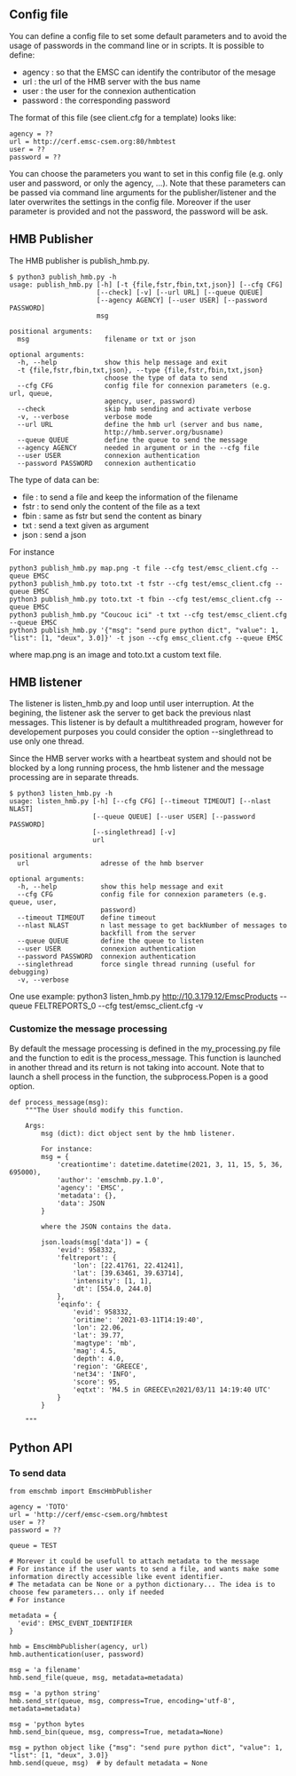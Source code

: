 
## Config file

You can define a config file to set some default parameters and to avoid the usage of passwords in the command line or in scripts.
It is possible to define:
- agency : so that the EMSC can identify the contributor of the mesage
- url : the url of the HMB server with the bus name
- user : the user for the connexion authentication
- password : the corresponding password

The format of this file (see client.cfg for a template) looks like:
```
agency = ??
url = http://cerf.emsc-csem.org:80/hmbtest
user = ??
password = ??
```
You can choose the parameters you want to set in this config file (e.g. only user and password, or only the agency, ...). Note that these parameters can be passed via command line arguments for the publisher/listener and the later overwrites the settings in the config file. Moreover if the user parameter is provided and not the password, the password will be ask.

## HMB Publisher

The HMB publisher is publish_hmb.py. 

```
$ python3 publish_hmb.py -h
usage: publish_hmb.py [-h] [-t {file,fstr,fbin,txt,json}] [--cfg CFG]
                      [--check] [-v] [--url URL] [--queue QUEUE]
                      [--agency AGENCY] [--user USER] [--password PASSWORD]
                      msg

positional arguments:
  msg                   filename or txt or json

optional arguments:
  -h, --help            show this help message and exit
  -t {file,fstr,fbin,txt,json}, --type {file,fstr,fbin,txt,json}
                        choose the type of data to send
  --cfg CFG             config file for connexion parameters (e.g. url, queue,
                        agency, user, password)
  --check               skip hmb sending and activate verbose
  -v, --verbose         verbose mode
  --url URL             define the hmb url (server and bus name,
                        http://hmb.server.org/busname)
  --queue QUEUE         define the queue to send the message
  --agency AGENCY       needed in argument or in the --cfg file
  --user USER           connexion authentication
  --password PASSWORD   connexion authenticatio
```

The type of data can be:
- file : to send a file and keep the information of the filename
- fstr : to send only the content of the file as a text
- fbin : same as fstr but send the content as binary
- txt : send a text given as argument
- json : send a json

For instance
```
python3 publish_hmb.py map.png -t file --cfg test/emsc_client.cfg --queue EMSC
python3 publish_hmb.py toto.txt -t fstr --cfg test/emsc_client.cfg --queue EMSC
python3 publish_hmb.py toto.txt -t fbin --cfg test/emsc_client.cfg --queue EMSC
python3 publish_hmb.py "Coucouc ici" -t txt --cfg test/emsc_client.cfg --queue EMSC
python3 publish_hmb.py '{"msg": "send pure python dict", "value": 1, "list": [1, "deux", 3.0]}' -t json --cfg emsc_client.cfg --queue EMSC
```
where map.png is an image and toto.txt a custom text file.

## HMB listener
The listener is listen_hmb.py and loop until user interruption.
At the begining, the listener ask the server to get back the previous nlast messages.
This listener is by default a multithreaded program, however for developement purposes you could consider the option --singlethread to use only one thread.

Since the HMB server works with a heartbeat system and should not be blocked by a long running process, the hmb listener and the message processing are in separate threads.

```
$ python3 listen_hmb.py -h
usage: listen_hmb.py [-h] [--cfg CFG] [--timeout TIMEOUT] [--nlast NLAST]
                     [--queue QUEUE] [--user USER] [--password PASSWORD]
                     [--singlethread] [-v]
                     url

positional arguments:
  url                  adresse of the hmb bserver

optional arguments:
  -h, --help           show this help message and exit
  --cfg CFG            config file for connexion parameters (e.g. queue, user,
                       password)
  --timeout TIMEOUT    define timeout
  --nlast NLAST        n last message to get backNumber of messages to
                       backfill from the server
  --queue QUEUE        define the queue to listen
  --user USER          connexion authentication
  --password PASSWORD  connexion authentication
  --singlethread       force single thread running (useful for debugging)
  -v, --verbose
```

One use example:
    python3 listen_hmb.py http://10.3.179.12/EmscProducts --queue FELTREPORTS_0 --cfg test/emsc_client.cfg -v

### Customize the message processing
By default the message processing is defined in the my_processing.py file and the function to edit is the process_message.
This function is launched in another thread and its return is not taking into account.
Note that to launch a shell process in the function, the subprocess.Popen is a good option.

```
def process_message(msg):
    """The User should modify this function.

    Args:
        msg (dict): dict object sent by the hmb listener.

        For instance:
        msg = {
            'creationtime': datetime.datetime(2021, 3, 11, 15, 5, 36, 695000),
            'author': 'emschmb.py.1.0',
            'agency': 'EMSC',
            'metadata': {},
            'data': JSON
        }

        where the JSON contains the data.

        json.loads(msg['data']) = {
            'evid': 958332,
            'feltreport': {
                'lon': [22.41761, 22.41241],
                'lat': [39.63461, 39.63714],
                'intensity': [1, 1],
                'dt': [554.0, 244.0]
            }, 
            'eqinfo': {
                'evid': 958332,
                'oritime': '2021-03-11T14:19:40',
                'lon': 22.06,
                'lat': 39.77,
                'magtype': 'mb',
                'mag': 4.5,
                'depth': 4.0,
                'region': 'GREECE',
                'net34': 'INFO',
                'score': 95,
                'eqtxt': 'M4.5 in GREECE\n2021/03/11 14:19:40 UTC'
            }
        }

    """
```

## Python API

### To send data
```
from emschmb import EmscHmbPublisher

agency = 'TOTO'
url = 'http://cerf/emsc-csem.org/hmbtest
user = ??
password = ??

queue = TEST

# Morever it could be usefull to attach metadata to the message
# For instance if the user wants to send a file, and wants make some information directly accessible like event identifier.
# The metadata can be None or a python dictionary... The idea is to choose few parameters... only if needed
# For instance

metadata = {
  'evid': EMSC_EVENT_IDENTIFIER
}

hmb = EmscHmbPublisher(agency, url)
hmb.authentication(user, password)

msg = 'a filename'
hmb.send_file(queue, msg, metadata=metadata)

msg = 'a python string'
hmb.send_str(queue, msg, compress=True, encoding='utf-8', metadata=metadata)

msg = 'python bytes
hmb.send_bin(queue, msg, compress=True, metadata=None)

msg = python object like {"msg": "send pure python dict", "value": 1, "list": [1, "deux", 3.0]}
hmb.send(queue, msg)  # by default metadata = None
```